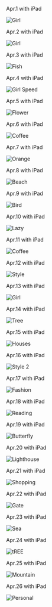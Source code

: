 Apr.1 with iPad

![Girl](1.jpg)

Apr.2 with iPad

![Girl](2.jpg)

Apr.3 with iPad

![Fish](3.jpg)

Apr.4 with iPad

![Girl Speed](4.jpg)

Apr.5 with iPad

![Flower](5.jpg)

Apr.6 with iPad

![Coffee](6.jpg)

Apr.7 with iPad

![Orange](7.jpg)

Apr.8 with iPad

![Beach](8.jpg)

Apr.9 with iPad

![Bird](9.jpg)

Apr.10 with iPad

![Lazy](10.jpg)

Apr.11 with iPad

![Coffee](11.jpg)

Apr.12 with iPad

![Style](12.jpg)

Apr.13 with iPad

![Girl](13.jpg)

Apr.14 with iPad

![Tree](14.jpg)

Apr.15 with iPad

![Houses](15.jpg)

Apr.16 with iPad

![Style 2](16.jpg)

Apr.17 with iPad

![Fashion](17.jpg)

Apr.18 with iPad

![Reading](18.jpg)

Apr.19 with iPad

![Butterfly](19.jpg)

Apr.20 with iPad

![Lighthouse](20.jpg)

Apr.21 with iPad

![Shopping](21.jpg)

Apr.22 with iPad

![Gate](22.jpg)

Apr.23 with iPad

![Sea](23.jpg)

Apr.24 with iPad

![tREE](24.jpg)

Apr.25 with iPad

![Mountain](25.jpg)

Apr.26 with iPad

![Personal](26.jpg)

